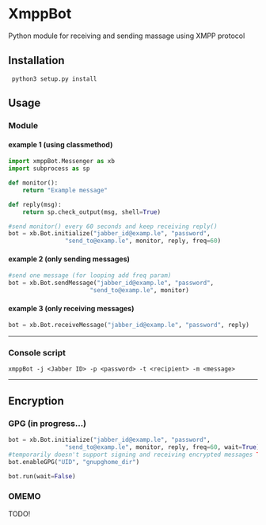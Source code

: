 # XmppBot

Python module for receiving and sending massage using XMPP protocol

## Installation

``` python3 setup.py install```

## Usage

### Module

#### example 1 (using classmethod)

```python
import xmppBot.Messenger as xb
import subprocess as sp

def monitor():
	return "Example message"

def reply(msg):
	return sp.check_output(msg, shell=True)

#send monitor() every 60 seconds and keep receiving reply()
bot = xb.Bot.initialize("jabber_id@examp.le", "password",
				"send_to@examp.le", monitor, reply, freq=60)
 ```

#### example 2 (only sending messages)

 ```python
#send one message (for looping add freq param)
bot = xb.Bot.sendMessage("jabber_id@examp.le", "password",
 						"send_to@examp.le", monitor)
```

#### example 3 (only receiving messages)

  ```python
  bot = xb.Bot.receiveMessage("jabber_id@examp.le", "password", reply)
   ```

---

 ### Console script

`xmppBot -j <Jabber ID> -p <password> -t <recipient> -m <message>`

---

## Encryption

### GPG (in progress...)

```python
bot = xb.Bot.initialize("jabber_id@examp.le", "password",
				"send_to@examp.le", monitor, reply, freq=60, wait=True)
#temporarily doesn't support signing and receiving encrypted messages TODO!
bot.enableGPG("UID", "gnupghome_dir")

bot.run(wait=False)
```

### OMEMO

TODO!
